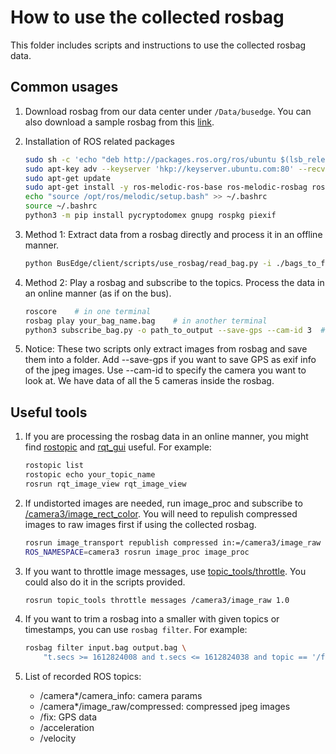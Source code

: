 <!--
SPDX-FileCopyrightText: 2021 Carnegie Mellon University

SPDX-License-Identifier: Apache-2.0
-->

# How to use the collected rosbag

This folder includes scripts and instructions to use the collected rosbag data.

## Common usages

1. Download rosbag from our data center under `/Data/busedge`. You can also download
   a sample rosbag from this
   [link](https://drive.google.com/drive/folders/1kO9c3BQtAWeBVQN8p3Yhq0NuJscrG5Uf?usp=sharing).
2. Installation of ROS related packages

    ```sh
    sudo sh -c 'echo "deb http://packages.ros.org/ros/ubuntu $(lsb_release -sc) main" > /etc/apt/sources.list.d/ros-latest.list'
    sudo apt-key adv --keyserver 'hkp://keyserver.ubuntu.com:80' --recv-key C1CF6E31E6BADE8868B172B4F42ED6FBAB17C654
    sudo apt-get update
    sudo apt-get install -y ros-melodic-ros-base ros-melodic-rosbag ros-melodic-cv-bridge
    echo "source /opt/ros/melodic/setup.bash" >> ~/.bashrc
    source ~/.bashrc
    python3 -m pip install pycryptodomex gnupg rospkg piexif
    ```

3. Method 1: Extract data from a rosbag directly and process it in an offline manner.

    ```sh
    python BusEdge/client/scripts/use_rosbag/read_bag.py -i ./bags_to_filter/bus_2022-06-21-16-22-46_14.bag -o ./dump_here --save-gps --cam-id 3
    ```

4. Method 2: Play a rosbag and subscribe to the topics. Process the data in an
   online manner (as if on the bus).

    ```sh
    roscore    # in one terminal
    rosbag play your_bag_name.bag    # in another terminal
    python3 subscribe_bag.py -o path_to_output --save-gps --cam-id 3  # in another terminal
    ```

5. Notice: These two scripts only extract images from rosbag and save them into a folder.
   Add --save-gps if you want to save GPS as exif info of the jpeg images. Use --cam-id
   to specify the camera you want to look at. We have data of all the 5 cameras inside
   the rosbag.

## Useful tools

1. If you are processing the rosbag data in an online manner, you might find
   [rostopic](http://wiki.ros.org/rostopic) and
   [rqt\_gui](http://wiki.ros.org/rqt_image_view) useful. For example:

    ```sh
    rostopic list
    rostopic echo your_topic_name
    rosrun rqt_image_view rqt_image_view
    ```

2. If undistorted images are needed, run image\_proc and subscribe to
   [/camera3/image\_rect\_color](http://wiki.ros.org/image_proc). You will
   need to repulish compressed images to raw images first if using the
   collected rosbag.

    ```sh
    rosrun image_transport republish compressed in:=/camera3/image_raw raw out:=/camera3/image_raw
    ROS_NAMESPACE=camera3 rosrun image_proc image_proc
    ```

3. If you want to throttle image messages, use
   [topic\_tools/throttle](http://wiki.ros.org/topic_tools/throttle). You could
   also do it in the scripts provided.

    ```sh
    rosrun topic_tools throttle messages /camera3/image_raw 1.0
    ```

4. If you want to trim a rosbag into a smaller with given topics or timestamps,
   you can use `rosbag filter`. For example:

    ```sh
    rosbag filter input.bag output.bag \
        "t.secs >= 1612824008 and t.secs <= 1612824038 and topic == '/fix'"
    ```

5. List of recorded ROS topics:
    - /camera\*/camera\_info: camera params
    - /camera\*/image\_raw/compressed: compressed jpeg images
    - /fix: GPS data
    - /acceleration
    - /velocity
